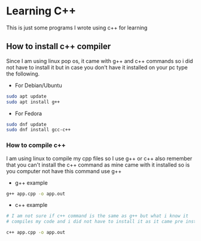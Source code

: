 # Learning C++
This is just some programs I wrote using c++ for learning

## How to install c++ compiler

Since I am using linux pop os, it came with g++ and c++ commands so i did not have
to install it but in case you don't have it installed on your pc type the
following.

- For Debian/Ubuntu
```bash
sudo apt update
sudo apt install g++
```

- For Fedora
```bash
sudo dnf update
sudo dnf install gcc-c++
```


### How to compile c++
I am using linux to compile my cpp files so I use g++ or c++
also remember that you can't install the c++ command as mine came 
with it installed so is you computer not have this command use g++
- g++ example
```bash
g++ app.cpp -o app.out
```

- c++ example
```bash
# I am not sure if c++ command is the same as g++ but what i know it
# compiles my code and i did not have to install it as it came pre installed if it does not work for you just use g++

c++ app.cpp -o app.out
```
